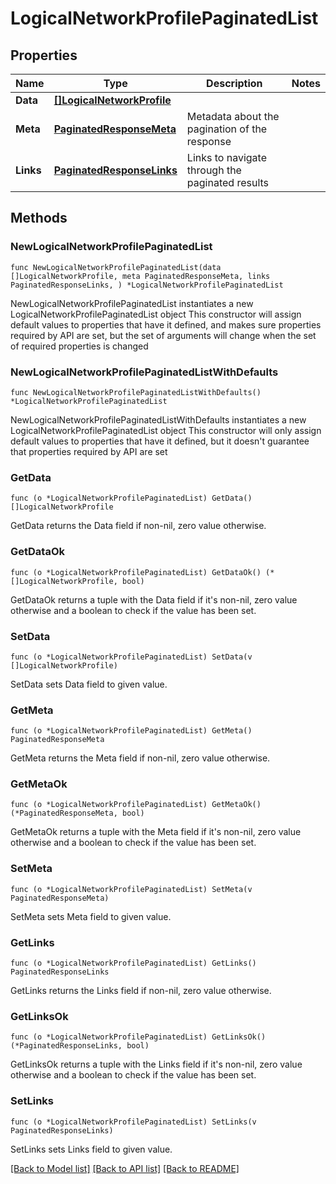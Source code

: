 # LogicalNetworkProfilePaginatedList

## Properties

Name | Type | Description | Notes
------------ | ------------- | ------------- | -------------
**Data** | [**[]LogicalNetworkProfile**](LogicalNetworkProfile.md) |  | 
**Meta** | [**PaginatedResponseMeta**](PaginatedResponseMeta.md) | Metadata about the pagination of the response | 
**Links** | [**PaginatedResponseLinks**](PaginatedResponseLinks.md) | Links to navigate through the paginated results | 

## Methods

### NewLogicalNetworkProfilePaginatedList

`func NewLogicalNetworkProfilePaginatedList(data []LogicalNetworkProfile, meta PaginatedResponseMeta, links PaginatedResponseLinks, ) *LogicalNetworkProfilePaginatedList`

NewLogicalNetworkProfilePaginatedList instantiates a new LogicalNetworkProfilePaginatedList object
This constructor will assign default values to properties that have it defined,
and makes sure properties required by API are set, but the set of arguments
will change when the set of required properties is changed

### NewLogicalNetworkProfilePaginatedListWithDefaults

`func NewLogicalNetworkProfilePaginatedListWithDefaults() *LogicalNetworkProfilePaginatedList`

NewLogicalNetworkProfilePaginatedListWithDefaults instantiates a new LogicalNetworkProfilePaginatedList object
This constructor will only assign default values to properties that have it defined,
but it doesn't guarantee that properties required by API are set

### GetData

`func (o *LogicalNetworkProfilePaginatedList) GetData() []LogicalNetworkProfile`

GetData returns the Data field if non-nil, zero value otherwise.

### GetDataOk

`func (o *LogicalNetworkProfilePaginatedList) GetDataOk() (*[]LogicalNetworkProfile, bool)`

GetDataOk returns a tuple with the Data field if it's non-nil, zero value otherwise
and a boolean to check if the value has been set.

### SetData

`func (o *LogicalNetworkProfilePaginatedList) SetData(v []LogicalNetworkProfile)`

SetData sets Data field to given value.


### GetMeta

`func (o *LogicalNetworkProfilePaginatedList) GetMeta() PaginatedResponseMeta`

GetMeta returns the Meta field if non-nil, zero value otherwise.

### GetMetaOk

`func (o *LogicalNetworkProfilePaginatedList) GetMetaOk() (*PaginatedResponseMeta, bool)`

GetMetaOk returns a tuple with the Meta field if it's non-nil, zero value otherwise
and a boolean to check if the value has been set.

### SetMeta

`func (o *LogicalNetworkProfilePaginatedList) SetMeta(v PaginatedResponseMeta)`

SetMeta sets Meta field to given value.


### GetLinks

`func (o *LogicalNetworkProfilePaginatedList) GetLinks() PaginatedResponseLinks`

GetLinks returns the Links field if non-nil, zero value otherwise.

### GetLinksOk

`func (o *LogicalNetworkProfilePaginatedList) GetLinksOk() (*PaginatedResponseLinks, bool)`

GetLinksOk returns a tuple with the Links field if it's non-nil, zero value otherwise
and a boolean to check if the value has been set.

### SetLinks

`func (o *LogicalNetworkProfilePaginatedList) SetLinks(v PaginatedResponseLinks)`

SetLinks sets Links field to given value.



[[Back to Model list]](../README.md#documentation-for-models) [[Back to API list]](../README.md#documentation-for-api-endpoints) [[Back to README]](../README.md)


